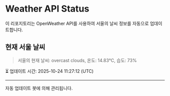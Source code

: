 
# Weather API Status

이 리포지토리는 OpenWeather API를 사용하여 서울의 날씨 정보를 자동으로 업데이트합니다.

## 현재 서울 날씨
> 서울의 현재 날씨: overcast clouds, 온도: 14.83°C, 습도: 73%

⏳ 업데이트 시간: 2025-10-24 11:27:12 (UTC)

---
자동 업데이트 봇에 의해 관리됩니다.
